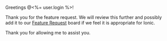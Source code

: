 Greetings @<%= user.login %>!

Thank you for the feature request. We will review this further and possibly add it to our [Feature Request](https://trello.com/b/nNk2Yq1k/ionic-framework) board if we feel it is appropriate for Ionic.

Thank you for allowing me to assist you.

